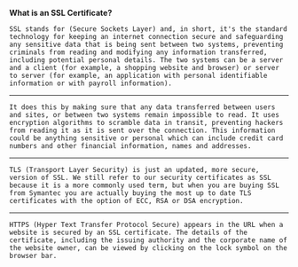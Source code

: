 **What is an SSL Certificate?**

`SSL stands for (Secure Sockets Layer) and, in short, it's the standard technology for keeping an internet connection secure and safeguarding any sensitive data that is being sent between two systems, preventing criminals from reading and modifying any information transferred, including potential personal details. The two systems can be a server and a client (for example, a shopping website and browser) or server to server (for example, an application with personal identifiable information or with payroll information).`


----------------------------------------------------------------------------------------------------------------------------

`It does this by making sure that any data transferred between users and sites, or between two systems remain impossible to read. It uses encryption algorithms to scramble data in transit, preventing hackers from reading it as it is sent over the connection. This information could be anything sensitive or personal which can include credit card numbers and other financial information, names and addresses.`


----------------------------------------------------------------------------------------------------------------------------


`TLS (Transport Layer Security) is just an updated, more secure, version of SSL. We still refer to our security certificates as SSL because it is a more commonly used term, but when you are buying SSL from Symantec you are actually buying the most up to date TLS certificates with the option of ECC, RSA or DSA encryption.`

----------------------------------------------------------------------------------------------------------------------------

`HTTPS (Hyper Text Transfer Protocol Secure) appears in the URL when a website is secured by an SSL certificate. The details of the certificate, including the issuing authority and the corporate name of the website owner, can be viewed by clicking on the lock symbol on the browser bar.`

